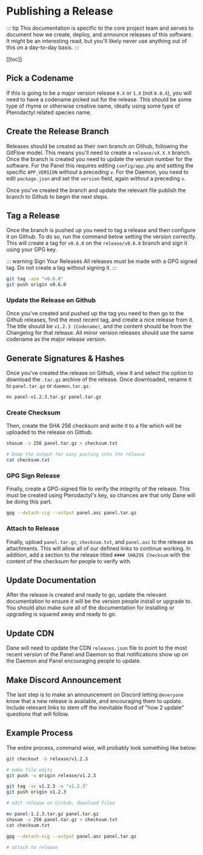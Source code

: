 # Publishing a Release

::: tip
This documentation is specific to the core project team and serves to document how we create, deploy, and announce
releases of this software. It might be an interesting read, but you'll likely never use anything out of this on a
day-to-day basis.
:::

[[toc]]

## Pick a Codename
If this is going to be a major version release `0.X` or `1.X` (not `0.0.X`), you will need to have a codename picked
out for the release. This should be some type of rhyme or otherwise creative name, ideally using some type of Pterodactyl
related species name.

## Create the Release Branch
Releases should be created as their own branch on Github, following the GitFlow model. This means you'll need to create
a `release/vX.X.X` branch. Once the branch is created you need to update the version number for the software. For the Panel
this requires editing `config/app.php` and setting the specific `APP_VERSION` _without_ a preceding `v`. For the Daemon,
you need to edit `package.json` and set the `version` field, again _without_ a preceding `v`.

Once you've created the branch and update the relevant file publish the branch to Github to begin the next steps.

## Tag a Release
Once the branch is pushed up you need to tag a release and then configure it on Github. To do so, run the command below
setting the version correctly. This will create a tag for `v0.6.0` on the `release/v0.6.0` branch and sign it using your
GPG key.

::: warning Sign Your Releases
All releases must be made with a GPG signed tag. Do not create a tag without signing it.
:::

``` bash
git tag -asm "v0.6.0"
git push origin v0.6.0
```

### Update the Release on Github
Once you've created and pushed up the tag you need to then go to the Github releases, find the most recent tag, and create
a nice release from it. The title should be `v1.2.3 (Codename)`, and the content should be from the Changelog for that release.
All minor version releases should use the same codename as the major release version.

## Generate Signatures & Hashes
Once you've created the release on Github, view it and select the option to download the `.tar.gz` archive of the release.
Once downloaded, rename it to `panel.tar.gz` or `daemon.tar.gz`.

``` bash
mv panel-v1.2.3.tar.gz panel.tar.gz
```

### Create Checksum
Then, create the SHA 256 checksum and write it to a file which will be uploaded to the release on Github.

``` bash
shasum -a 256 panel.tar.gz > checksum.txt

# Dump the output for easy pasting into the release
cat checksum.txt
```

### GPG Sign Release
Finally, create a GPG-signed file to verify the integrity of the release. This must be created using Pterodactyl's key,
so chances are that only Dane will be doing this part.

``` bash
gpg --detach-sig --output panel.asc panel.tar.gz
```

### Attach to Release
Finally, upload `panel.tar.gz`, `checksum.txt`, and `panel.asc` to the release as attachments. This will allow all of our
defined links to continue working. In addition, add a section to the release titled `#### SHA256 Checksum` with the content
of the checksum for people to verify with.

## Update Documentation
After the release is created and ready to go, update the relevant documentation to ensure it will be the version people
install or upgrade to. You should also make sure all of the documentation for installing or upgrading is squared away and
ready to go.

## Update CDN
Dane will need to update the CDN `releases.json` file to point to the most recent version of the Panel and Daemon so that
notifications show up on the Daemon and Panel encouraging people to update.

## Make Discord Announcement
The last step is to make an announcement on Discord letting `@everyone` know that a new release is available, and encouraging
them to update. Include relevant links to stem off the inevitable flood of "how 2 update" questions that will follow.

## Example Process
The entire process, command wise, will probably look something like below:

``` bash
git checkout -b release/v1.2.3

# make file edits
git push -u origin release/v1.2.3

git tag -as v1.2.3 -m "v1.2.3"
git push origin v1.2.3

# edit release on Github, download files

mv panel-1.2.3.tar.gz panel.tar.gz
shasum -a 256 panel.tar.gz > checksum.txt
cat checksum.txt

gpg --detach-sig --output panel.asc panel.tar.gz

# attach to release
```
